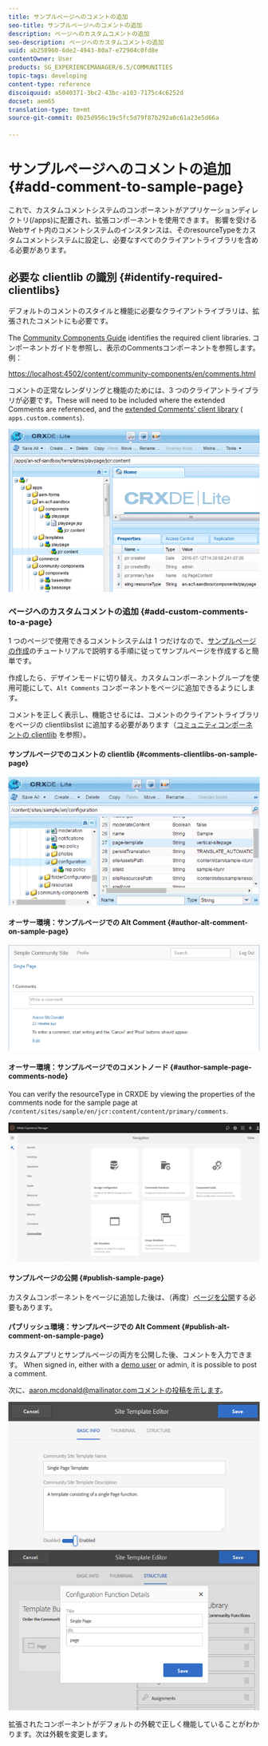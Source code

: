 ```yaml
---
title: サンプルページへのコメントの追加
seo-title: サンプルページへのコメントの追加
description: ページへのカスタムコメントの追加
seo-description: ページへのカスタムコメントの追加
uuid: ab258960-6de2-4943-80a7-e72904c0fd8e
contentOwner: User
products: SG_EXPERIENCEMANAGER/6.5/COMMUNITIES
topic-tags: developing
content-type: reference
discoiquuid: a5040371-3bc2-43bc-a103-7175c4c6252d
docset: aem65
translation-type: tm+mt
source-git-commit: 0b25d956c19c5fc5d79f87b292a0c61a23e5d66a

---
```



# サンプルページへのコメントの追加  {#add-comment-to-sample-page}

これで、カスタムコメントシステムのコンポーネントがアプリケーションディレクトリ(/apps)に配置され、拡張コンポーネントを使用できます。 影響を受けるWebサイト内のコメントシステムのインスタンスは、そのresourceTypeをカスタムコメントシステムに設定し、必要なすべてのクライアントライブラリを含める必要があります。

## 必要な clientlib の識別 {#identify-required-clientlibs}

デフォルトのコメントのスタイルと機能に必要なクライアントライブラリは、拡張されたコメントにも必要です。

The [Community Components Guide](/help/communities/components-guide.md) identifies the required client libraries. コンポーネントガイドを参照し、表示のCommentsコンポーネントを参照します。例：

[https://localhost:4502/content/community-components/en/comments.html](https://localhost:4502/content/community-components/en/comments.html)

コメントの正常なレンダリングと機能のためには、3 つのクライアントライブラリが必要です。These will need to be included where the extended Comments are referenced, and the [extended Comments&#39; client library](/help/communities/extend-create-components.md#create-a-client-library-folder) ( `apps.custom.comments`).

![chlimage_1-79](assets/chlimage_1-79.png)

### ページへのカスタムコメントの追加 {#add-custom-comments-to-a-page}

1 つのページで使用できるコメントシステムは 1 つだけなので、[サンプルページの作成](/help/communities/create-sample-page.md)のチュートリアルで説明する手順に従ってサンプルページを作成すると簡単です。

作成したら、デザインモードに切り替え、カスタムコンポーネントグループを使用可能にして、`Alt Comments` コンポーネントをページに追加できるようにします。

コメントを正しく表示し、機能させるには、コメントのクライアントライブラリをページの clientlibslist に追加する必要があります（[コミュニティコンポーネントの clientlib](/help/communities/clientlibs.md) を参照）。

#### サンプルページでのコメントの clientlib {#comments-clientlibs-on-sample-page}

![サンプルページでのコメントの clientlib](assets/chlimage_1-80.png)

#### オーサー環境：サンプルページでの Alt Comment {#author-alt-comment-on-sample-page}

![サンプルページでの Alt Comment](assets/chlimage_1-81.png)

#### オーサー環境：サンプルページでのコメントノード {#author-sample-page-comments-node}

You can verify the resourceType in CRXDE by viewing the properties of the comments node for the sample page at `/content/sites/sample/en/jcr:content/content/primary/comments`.

![chlimage_1-82](assets/chlimage_1-82.png)

#### サンプルページの公開 {#publish-sample-page}

カスタムコンポーネントをページに追加した後は、（再度）[ページを公開](/help/communities/sites-console.md#publishing-the-site)する必要もあります。

#### パブリッシュ環境：サンプルページでの Alt Comment {#publish-alt-comment-on-sample-page}

カスタムアプリとサンプルページの両方を公開した後、コメントを入力できます。 When signed in, either with a [demo user](/help/communities/tutorials.md#demo-users) or admin, it is possible to post a comment.

次に、aaron.mcdonald@mailinator.comコメントの投稿を示します。

![chlimage_1-83](assets/chlimage_1-83.png) ![chlimage_1-84](assets/chlimage_1-84.png)

拡張されたコンポーネントがデフォルトの外観で正しく機能していることがわかります。次は外観を変更します。